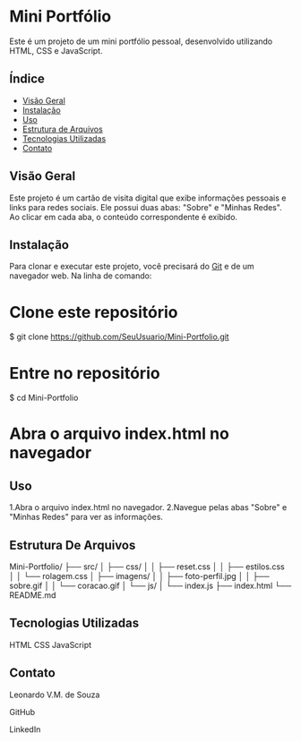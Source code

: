 # Mini Portfólio

Este é um projeto de um mini portfólio pessoal, desenvolvido utilizando HTML, CSS e JavaScript.

## Índice

- [Visão Geral](#visão-geral)
- [Instalação](#instalação)
- [Uso](#uso)
- [Estrutura de Arquivos](#estrutura-de-arquivos)
- [Tecnologias Utilizadas](#tecnologias-utilizadas)
- [Contato](#contato)

## Visão Geral

Este projeto é um cartão de visita digital que exibe informações pessoais e links para redes sociais. 
Ele possui duas abas: "Sobre" e "Minhas Redes". Ao clicar em cada aba, o conteúdo correspondente é exibido.


## Instalação

Para clonar e executar este projeto, você precisará do [Git](https://git-scm.com) e de um navegador web. Na linha de comando:

# Clone este repositório
$ git clone https://github.com/SeuUsuario/Mini-Portfolio.git

# Entre no repositório
$ cd Mini-Portfolio

# Abra o arquivo index.html no navegador


## Uso

1.Abra o arquivo index.html no navegador.
2.Navegue pelas abas "Sobre" e "Minhas Redes" para ver as informações.

## Estrutura De Arquivos

Mini-Portfolio/
├── src/
│   ├── css/
│   │   ├── reset.css
│   │   ├── estilos.css
│   │   └── rolagem.css
│   ├── imagens/
│   │   ├── foto-perfil.jpg
│   │   ├── sobre.gif
│   │   └── coracao.gif
│   └── js/
│       └── index.js
├── index.html
└── README.md

## Tecnologias Utilizadas

HTML
CSS
JavaScript

## Contato

Leonardo V.M. de Souza

GitHub

LinkedIn
